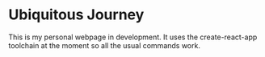 # Ubiquitous Journey

This is my personal webpage in development. It uses the create-react-app toolchain
at the moment so all the usual commands work.
